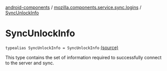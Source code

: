 [android-components](../index.md) / [mozilla.components.service.sync.logins](index.md) / [SyncUnlockInfo](./-sync-unlock-info.md)

# SyncUnlockInfo

`typealias SyncUnlockInfo = SyncUnlockInfo` [(source)](https://github.com/mozilla-mobile/android-components/blob/master/components/service/sync-logins/src/main/java/mozilla/components/service/sync/logins/AsyncLoginsStorage.kt#L27)

This type contains the set of information required to successfully
connect to the server and sync.

